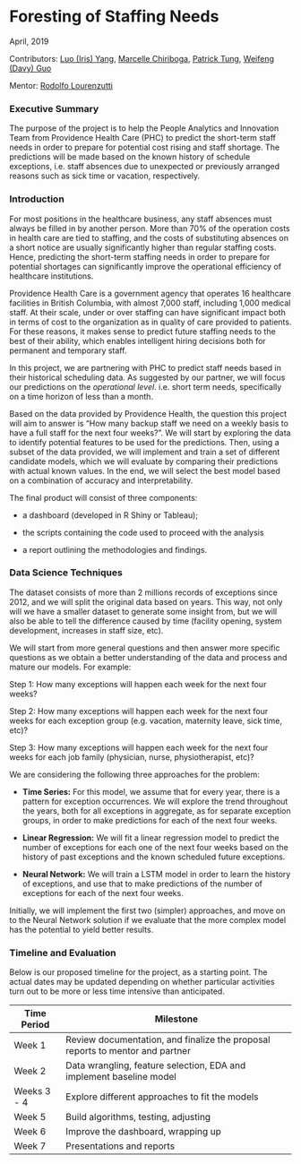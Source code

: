 # Foresting of Staffing Needs


April, 2019                               


Contributors: [Luo (Iris) Yang](https://github.com/lyiris22), [Marcelle Chiriboga](https://github.com/mchiriboga), [Patrick Tung](https://github.com/tungpatrick), [Weifeng (Davy) Guo](https://github.com/DavyGuo)

Mentor: [Rodolfo Lourenzutti](https://github.com/Lourenzutti)


### Executive Summary

The purpose of the project is to help the People Analytics and Innovation Team from Providence Health Care (PHC) to predict the short-term staff needs in order to prepare for potential cost rising and staff shortage. The predictions will be made based on the known history of schedule exceptions, i.e. staff absences due to unexpected or previously arranged reasons such as sick time or vacation, respectively.

### Introduction

For most positions in the healthcare business, any staff absences must always be filled in by another person. More than 70% of the operation costs in health care are tied to staffing, and the costs of substituting absences on a short notice are usually significantly higher than regular staffing costs. Hence, predicting the short-term staffing needs in order to prepare for potential shortages can significantly improve the operational efficiency of healthcare institutions.

Providence Health Care is a government agency that operates 16 healthcare facilities in British Columbia, with almost 7,000 staff, including 1,000 medical staff. At their scale, under or over staffing can have significant impact both in terms of cost to the organization as in quality of care provided to patients. For these reasons, it makes sense to predict future staffing needs to the best of their ability, which enables intelligent hiring decisions both for permanent and temporary staff.

In this project, we are partnering with PHC to predict staff needs based in their historical scheduling data. As suggested by our partner, we will focus our predictions on the *operational level*. i.e. short term needs, specifically on a time horizon of less than a month.

Based on the data provided by Providence Health, the question this project will aim to answer is “How many backup staff we need on a weekly basis to have a full staff for the next four weeks?”. We will start by exploring the data to identify potential features to be used for the predictions. Then, using a subset of the data provided, we will implement and train a set of different candidate models, which we will evaluate by comparing their predictions with actual known values. In the end, we will select the best model based on a combination of accuracy and interpretability.

The final product will consist of three components:

- a dashboard (developed in R Shiny or Tableau);

- the scripts containing the code used to proceed with the analysis

- a report outlining the methodologies and findings.

### Data Science Techniques

The dataset consists of more than 2 millions records of exceptions since 2012, and we will split the original data based on years. This way, not only will we have a smaller dataset to generate some insight from, but we will also be able to tell the difference caused by time (facility opening, system development, increases in staff size, etc).  

We will start from more general questions and then answer more specific questions as we obtain a better understanding of the data and process and mature our models. For example:

Step 1: How many exceptions will happen each week for the next four weeks?

Step 2: How many exceptions will happen each week for the next four weeks for each exception group (e.g. vacation, maternity leave, sick time, etc)?

Step 3: How many exceptions will happen each week for the next four weeks for each job family (physician, nurse, physiotherapist, etc)?

We are considering the following three approaches for the problem:

- **Time Series:** For this model, we assume that for every year, there is a pattern for exception occurrences. We will explore the trend throughout the years, both for all exceptions in aggregate, as for separate exception groups, in order to make predictions for each of the next four weeks.

- **Linear Regression:** We will fit a linear regression model to predict the number of exceptions for each one of the next four weeks based on the history of past exceptions and the known scheduled future exceptions.

- **Neural Network:** We will train a LSTM model in order to learn the history of exceptions, and use that to make predictions of the number of exceptions for each of the next four weeks.

Initially, we will implement the first two (simpler) approaches, and move on to the Neural Network solution if we evaluate that the more complex model has the potential to yield better results.

### Timeline and Evaluation

Below is our proposed timeline for the project, as a starting point. The actual dates may be updated depending on whether particular activities turn out to be more or less time intensive than anticipated.

| Time Period | Milestone |
|-----------------|-------------------------------------------------------------------------------|
| Week 1 | Review documentation, and finalize the proposal reports to mentor and partner |
| Week 2 | Data wrangling, feature selection, EDA and implement baseline model |
| Weeks 3 - 4 | Explore different approaches to fit the models |
| Week 5 | Build algorithms, testing, adjusting |
| Week 6 | Improve the dashboard, wrapping up |
| Week 7 | Presentations and reports |
